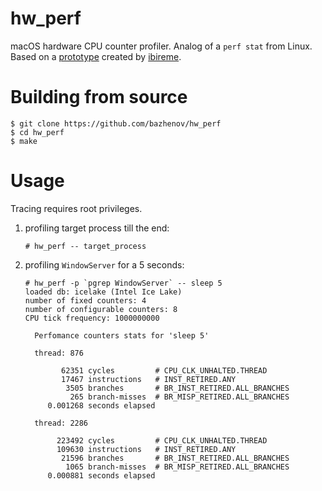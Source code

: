 # hw_perf

macOS hardware CPU counter profiler. Analog of a `perf stat` from Linux. Based on a [prototype](https://gist.github.com/ibireme/173517c208c7dc333ba962c1f0d67d12) created by [ibireme](https://github.com/ibireme).

# Building from source

```console
$ git clone https://github.com/bazhenov/hw_perf
$ cd hw_perf
$ make
```

# Usage

Tracing requires root privileges.

1. profiling target process till the end:
   ```console
   # hw_perf -- target_process
   ```
1. profiling `WindowServer` for a 5 seconds:
   ```console
   # hw_perf -p `pgrep WindowServer` -- sleep 5
   loaded db: icelake (Intel Ice Lake)
   number of fixed counters: 4
   number of configurable counters: 8
   CPU tick frequency: 1000000000

     Perfomance counters stats for 'sleep 5'

     thread: 876

           62351 cycles         # CPU_CLK_UNHALTED.THREAD
           17467 instructions   # INST_RETIRED.ANY
            3505 branches       # BR_INST_RETIRED.ALL_BRANCHES
             265 branch-misses  # BR_MISP_RETIRED.ALL_BRANCHES
        0.001268 seconds elapsed

     thread: 2286

          223492 cycles         # CPU_CLK_UNHALTED.THREAD
          109630 instructions   # INST_RETIRED.ANY
           21596 branches       # BR_INST_RETIRED.ALL_BRANCHES
            1065 branch-misses  # BR_MISP_RETIRED.ALL_BRANCHES
        0.000881 seconds elapsed
   ```
